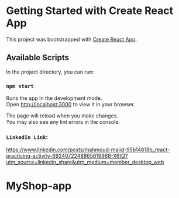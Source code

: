 # Getting Started with Create React App

This project was bootstrapped with [Create React App](https://github.com/facebook/create-react-app).

## Available Scripts

In the project directory, you can run:

### `npm start`

Runs the app in the development mode.\
Open [http://localhost:3000](http://localhost:3000) to view it in your browser.

The page will reload when you make changes.\
You may also see any lint errors in the console.

### `LinkedIn Link`:

https://www.linkedin.com/posts/mahmoud-majid-95b14818b_react-practicing-activity-6924072248865619968-X6tQ?utm_source=linkedin_share&utm_medium=member_desktop_web
# MyShop-app
